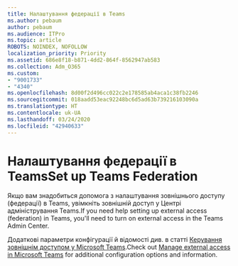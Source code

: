 ```yaml
---
title: Налаштування федерації в Teams
ms.author: pebaum
author: pebaum
ms.audience: ITPro
ms.topic: article
ROBOTS: NOINDEX, NOFOLLOW
localization_priority: Priority
ms.assetid: 686e8f18-b871-4dd2-864f-8562947ab583
ms.collection: Adm_O365
ms.custom:
- "9001733"
- "4340"
ms.openlocfilehash: 8d00f2d496cc022c2e178585ab4aca1c38fb2246
ms.sourcegitcommit: 018aadd53eac92248bc6d5ad63b739216103090a
ms.translationtype: HT
ms.contentlocale: uk-UA
ms.lasthandoff: 03/24/2020
ms.locfileid: "42940633"
---
```

# <a name="set-up-teams-federation"></a><span data-ttu-id="2c3e1-102">Налаштування федерації в Teams</span><span class="sxs-lookup"><span data-stu-id="2c3e1-102">Set up Teams Federation</span></span>

<span data-ttu-id="2c3e1-103">Якщо вам знадобиться допомога з налаштування зовнішнього доступу (федерації) в Teams, увімкніть зовнішній доступ у Центрі адміністрування Teams.</span><span class="sxs-lookup"><span data-stu-id="2c3e1-103">If you need help setting up external access (federation) in Teams, you'll need to turn on external access in the Teams Admin Center.</span></span>

<span data-ttu-id="2c3e1-104">Додаткові параметри конфігурації й відомості див. в статті [Керування зовнішнім доступом у Microsoft Teams](https://docs.microsoft.com/microsoftteams/manage-external-access).</span><span class="sxs-lookup"><span data-stu-id="2c3e1-104">Check out [Manage external access in Microsoft Teams](https://docs.microsoft.com/microsoftteams/manage-external-access) for additional configuration options and information.</span></span>
